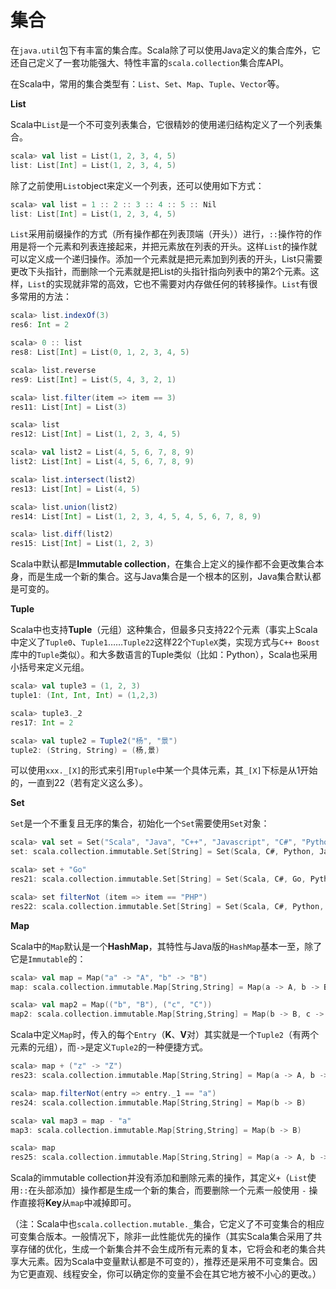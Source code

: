 # 集合

在`java.util`包下有丰富的集合库。Scala除了可以使用Java定义的集合库外，它还自己定义了一套功能强大、特性丰富的`scala.collection`集合库API。

在Scala中，常用的集合类型有：`List`、`Set`、`Map`、`Tuple`、`Vector`等。

**List**

Scala中`List`是一个不可变列表集合，它很精妙的使用递归结构定义了一个列表集合。

```scala
scala> val list = List(1, 2, 3, 4, 5)
list: List[Int] = List(1, 2, 3, 4, 5)
```

除了之前使用`List`object来定义一个列表，还可以使用如下方式：

```scala
scala> val list = 1 :: 2 :: 3 :: 4 :: 5 :: Nil
list: List[Int] = List(1, 2, 3, 4, 5)
```

`List`采用前缀操作的方式（所有操作都在列表顶端（开头））进行，`::`操作符的作用是将一个元素和列表连接起来，并把元素放在列表的开头。这样`List`的操作就可以定义成一个递归操作。添加一个元素就是把元素加到列表的开头，List只需要更改下头指针，而删除一个元素就是把List的头指针指向列表中的第2个元素。这样，`List`的实现就非常的高效，它也不需要对内存做任何的转移操作。`List`有很多常用的方法：

```scala
scala> list.indexOf(3)
res6: Int = 2

scala> 0 :: list
res8: List[Int] = List(0, 1, 2, 3, 4, 5)

scala> list.reverse
res9: List[Int] = List(5, 4, 3, 2, 1)

scala> list.filter(item => item == 3)
res11: List[Int] = List(3)

scala> list
res12: List[Int] = List(1, 2, 3, 4, 5)

scala> val list2 = List(4, 5, 6, 7, 8, 9)
list2: List[Int] = List(4, 5, 6, 7, 8, 9)

scala> list.intersect(list2)
res13: List[Int] = List(4, 5)

scala> list.union(list2)
res14: List[Int] = List(1, 2, 3, 4, 5, 4, 5, 6, 7, 8, 9)

scala> list.diff(list2)
res15: List[Int] = List(1, 2, 3)
```

Scala中默认都是**Immutable collection**，在集合上定义的操作都不会更改集合本身，而是生成一个新的集合。这与Java集合是一个根本的区别，Java集合默认都是可变的。

**Tuple**

Scala中也支持**Tuple**（元组）这种集合，但最多只支持22个元素（事实上Scala中定义了`Tuple0`、`Tuple1`……`Tuple22`这样22个`TupleX`类，实现方式与`C++ Boost`库中的`Tuple`类似）。和大多数语言的Tuple类似（比如：Python），Scala也采用小括号来定义元组。

```scala
scala> val tuple3 = (1, 2, 3)
tuple1: (Int, Int, Int) = (1,2,3)

scala> tuple3._2
res17: Int = 2

scala> val tuple2 = Tuple2("杨", "景")
tuple2: (String, String) = (杨,景)
```

可以使用`xxx._[X]`的形式来引用`Tuple`中某一个具体元素，其`_[X]`下标是从1开始的，一直到22（若有定义这么多）。

**Set**

`Set`是一个不重复且无序的集合，初始化一个`Set`需要使用`Set`对象：

```scala
scala> val set = Set("Scala", "Java", "C++", "Javascript", "C#", "Python", "PHP") 
set: scala.collection.immutable.Set[String] = Set(Scala, C#, Python, Javascript, PHP, C++, Java)

scala> set + "Go"
res21: scala.collection.immutable.Set[String] = Set(Scala, C#, Go, Python, Javascript, PHP, C++, Java)

scala> set filterNot (item => item == "PHP")
res22: scala.collection.immutable.Set[String] = Set(Scala, C#, Python, Javascript, C++, Java)
```

**Map**

Scala中的`Map`默认是一个**HashMap**，其特性与Java版的`HashMap`基本一至，除了它是`Immutable`的：

```scala
scala> val map = Map("a" -> "A", "b" -> "B")
map: scala.collection.immutable.Map[String,String] = Map(a -> A, b -> B)

scala> val map2 = Map(("b", "B"), ("c", "C"))
map2: scala.collection.immutable.Map[String,String] = Map(b -> B, c -> C)
```

Scala中定义`Map`时，传入的每个`Entry`（**K**、**V**对）其实就是一个`Tuple2`（有两个元素的元组），而`->`是定义`Tuple2`的一种便捷方式。

```scala
scala> map + ("z" -> "Z")
res23: scala.collection.immutable.Map[String,String] = Map(a -> A, b -> B, z -> Z)

scala> map.filterNot(entry => entry._1 == "a")
res24: scala.collection.immutable.Map[String,String] = Map(b -> B)

scala> val map3 = map - "a"
map3: scala.collection.immutable.Map[String,String] = Map(b -> B)

scala> map
res25: scala.collection.immutable.Map[String,String] = Map(a -> A, b -> B)
```

Scala的immutable collection并没有添加和删除元素的操作，其定义`+`（`List`使用`::`在头部添加）操作都是生成一个新的集合，而要删除一个元素一般使用 `-` 操作直接将**Key**从`map`中减掉即可。

（注：Scala中也`scala.collection.mutable._`集合，它定义了不可变集合的相应可变集合版本。一般情况下，除非一此性能优先的操作（其实Scala集合采用了共享存储的优化，生成一个新集合并不会生成所有元素的复本，它将会和老的集合共享大元素。因为Scala中变量默认都是不可变的），推荐还是采用不可变集合。因为它更直观、线程安全，你可以确定你的变量不会在其它地方被不小心的更改。）
